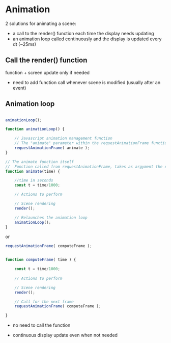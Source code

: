 # Animation

2 solutions for animating a scene:
* a call to the render() function each time the display needs updating
* an animation loop called continuously and the display is updated every dt (~25ms)

## Call the render() function
function + screen update only if needed
- need to add function call whenever scene is modified (usually after an event)

## Animation loop

```javascript

animationLoop();

function animationLoop() {

    // Javascript animation management function
    // The "animate" parameter within the requestAnimationFrame function specifies the function to be called regularly.
    requestAnimationFrame( animate );
}

// The animate function itself
//  Fonction called from requestAnimationFrame, takes as argyment the elapsed time (en ms).
function animate(time) {

    //time in seconds
    const t = time/1000;

    // Actions to perform

    // Scene rendering
    render();

    // Relaunches the animation loop
    animationLoop();
}
```
or 

``` javascript 
requestAnimationFrame( computeFrame );


function computeFrame( time ) {

    const t = time/1000;
    
    // Actions to perform

    // Scene rendering
    render();

    // Call for the next frame
    requestAnimationFrame( computeFrame );

}
```

+ no need to call the function
- continuous display update even when not needed
